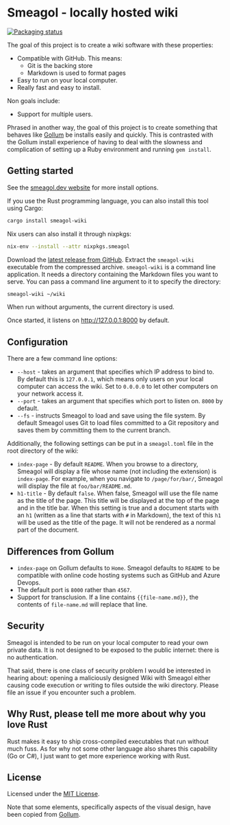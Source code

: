 # Smeagol - locally hosted wiki

[![Packaging status](https://repology.org/badge/latest-versions/smeagol.svg?header=PACKAGE)](https://repology.org/project/smeagol/versions)

The goal of this project is to create a wiki software with these properties:

* Compatible with GitHub. This means:
  * Git is the backing store
  * Markdown is used to format pages
* Easy to run on your local computer.
* Really fast and easy to install.

Non goals include:

* Support for multiple users.

Phrased in another way, the goal of this project is to create something that behaves
like [Gollum](https://github.com/gollum/gollum) be installs easily and quickly. This is contrasted
with the Gollum install experience of having to deal with the slowness and complication of setting
up a Ruby environment and running `gem install`.

## Getting started

See the [smeagol.dev website](https://smeagol.dev/) for more install options.

If you use the Rust programming language, you can also install this tool using Cargo:

```bash
cargo install smeagol-wiki
```

Nix users can also install it through nixpkgs:

```bash
nix-env --install --attr nixpkgs.smeagol
```

Download the [latest release from GitHub](https://github.com/AustinWise/smeagol/releases/latest).
Extract the `smeagol-wiki` executable from the compressed archive.
`smeagol-wiki` is a command line application. It needs a directory
containing the Markdown files you want to serve. You can pass
a command line argument to it to specify the directory:

```bash
smeagol-wiki ~/wiki
```

When run without arguments, the current directory is used.

Once started, it listens on http://127.0.0.1:8000 by default.

## Configuration

There are a few command line options:

* `--host` - takes an argument that specifies which IP address to bind to. By
  default this is `127.0.0.1`, which means only users on your local computer can
  access the wiki. Set to `0.0.0.0` to let other computers on your network
  access it.
* `--port` - takes an argument that specifies which port to listen on. `8000` by
  default.
* `--fs` - instructs Smeagol to load and save using the file system. By default
  Smeagol uses Git to load files committed to a Git repository and saves them by
  committing them to the current branch.

Additionally, the following settings can be put in a `smeagol.toml` file in the
root directory of the wiki:

* `index-page` - By default `README`. When you browse to a directory, Smeagol
  will display a file whose name (not including the extension) is `index-page`.
  For example, when you navigate to `/page/for/bar/`, Smeagol will display the
  file at `foo/bar/README.md`.
* `h1-title` - By default `false`. When false, Smeagol will use the file name
  as the title of the page. This title will be displayed at the top of the page
  and in the title bar. When this setting is true and a document starts with an
  `h1` (written as a line that starts with `#` in Markdown), the text of this
  `h1` will be used as the title of the page. It will not be rendered as a
  normal part of the document.

## Differences from Gollum

* `index-page` on Gollum defaults to `Home`. Smeagol defaults to `README` to be
  compatible with online code hosting systems such as GitHub and Azure Devops.
* The default port is `8000` rather than `4567`.
* Support for transclusion. If a line contains `{{file-name.md}}`, the contents of `file-name.md`
  will replace that line.

## Security

Smeagol is intended to be run on your local computer to read your own private data. It is not
designed to be exposed to the public internet: there is no authentication.

That said, there is one class of security problem I would be interested in hearing about: opening
a maliciously designed Wiki with Smeagol either causing code execution or writing to files outside
the wiki directory. Please file an issue if you encounter such a problem.

## Why Rust, please tell me more about why you love Rust

Rust makes it easy to ship cross-compiled executables that run without much fuss.
As for why not some other language also shares this capability (Go or C#),
I just want to get more experience working with Rust.

## License

Licensed under the [MIT License](LICENSE).

Note that some elements, specifically aspects of the visual design,
have been copied from [Gollum](https://github.com/gollum/gollum).
